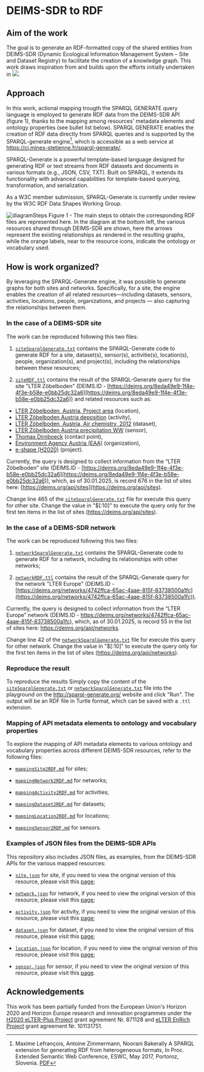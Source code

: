 # DEIMS-SDR to RDF

## Aim of the work
The goal is to generate an RDF-formatted copy of the shared entities from DEIMS-SDR (Dynamic Ecological Information Management System – Site and Dataset Registry) to facilitate the creation of a knowledge graph. This work draws inspiration from and builds upon the efforts initially undertaken in [![](https://img.shields.io/badge/doi-10.5281/zenodo.7313046-yellow.svg)](https://doi.org/10.5281/zenodo.7313046).

## Approach
In this work, actional mapping trougth the SPARQL GENERATE query language is employed to generate RDF data from the DEIMS-SDR API (figure 1), thanks to the mapping among resources' metadata elements and ontology properties (see bullet list below).
SPARQL GENERATE enables the creation of RDF data directly from SPARQL queries and is supported by the SPARQL-generate engine[^1], which is accessible as a web service at https://ci.mines-stetienne.fr/sparql-generate/.
[^1]: Maxime Lefrançois, Antoine Zimmermann, Noorani Bakerally A SPARQL extension for generating RDF from heterogeneous formats, In Proc. Extended Semantic Web Conference, ESWC, May 2017, Portoroz, Slovenia. [PDF](http://www.maxime-lefrancois.info/docs/LefrancoisZimmermannBakerally-ESWC2017-Generate.pdf)

SPARQL-Generate is a powerful template-based language designed for generating RDF or text streams from RDF datasets and documents in various formats (e.g., JSON, CSV, TXT). Built on SPARQL, it extends its functionality with advanced capabilities for template-based querying, transformation, and serialization.

As a W3C member submission, SPARQL-Generate is currently under review by the W3C RDF Data Shapes Working Group.

![diagramSteps](https://github.com/user-attachments/assets/9dafd85f-7c18-4062-82e0-5b9aad788c17 "The main steps to obtain the corresponding RDF files are represented here. In the diagram at the bottom left, the various resources shared through DEIMS-SDR are shown, here the arrows represent the existing relationships as rendered in the resulting graphs, while the orange labels, near to the resource icons, indicate the ontology or vocabulary used.")
Figure 1 - The main steps to obtain the corresponding RDF files are represented here. In the diagram at the bottom left, the various resources shared through DEIMS-SDR are shown, here the arrows represent the existing relationships as rendered in the resulting graphs, while the orange labels, near to the resource icons, indicate the ontology or vocabulary used.


## How is work organized?
By leveraging the SPARQL-Generate engine, it was possible to generate graphs for both sites and networks. Specifically, for a site, the engine enables the creation of all related resources—including datasets, sensors, activities, locations, people, organizations, and projects — also capturing the relationships between them.

### In the case of a **DEIMS-SDR site**
The work can be reproduced following this two files:

1. [`siteSparqlGenerate.txt`](siteSparqlGenerate.txt) contains the SPARQL-Generate code to generate RDF for a site, dataset(s), sensor(s), activitie(s), location(s), people, organization(s), and project(s), including the relationships between these resources;

2. [`siteRDF.ttl`](siteRDF.ttl) contains the result of the SPARQL-Generate query for the site "LTER Zöbelboden" (DEIMS.ID - [https://deims.org/8eda49e9-1f4e-4f3e-b58e-e0bb25dc32a6](https://deims.org/8eda49e9-1f4e-4f3e-b58e-e0bb25dc32a6)) and related resources such as:
- [LTER Zöbelboden, Austria, Project area](https://deims.org/api/locations/12b38f3f-7e72-425a-80c7-7cad35ce4c7b) (location),
- [LTER Zöbelboden Austria deposition](https://deims.org/api/activities/4efaa2f2-6f4a-4f75-b95c-c3ffb13594a5) (activity),
- [LTER Zöbelboden, Austria, Air chemistry, 2012](https://deims.org/api/datasets/cd1fb6f8-5e57-11e3-aa73-005056ab003f) (dataset),
- [LTER Zöbelboden Austria precipitation WW](https://deims.org/api/sensors/fb583610-fe71-4793-b1a9-43097ed5c3e3) (sensor),
- [Thomas Dirnboeck](https://orcid.org/0000-0002-8294-0690) (contact point),
- [Environment Agency Austria (EAA)](https://ror.org/013vyke20) (organization),
- [e-shape (H2020)](https://cordis.europa.eu/project/id/820852) (project).

Currently, the query is designed to collect information from the “LTER Zöbelboden” site (DEIMS.ID - [https://deims.org/8eda49e9-1f4e-4f3e-b58e-e0bb25dc32a6](https://deims.org/8eda49e9-1f4e-4f3e-b58e-e0bb25dc32a6)), which, as of 30.01.2025, is record 676 in the list of sites here: [https://deims.org/api/sites](https://deims.org/api/sites).

Change line 465 of the [`siteSparqlGenerate.txt`](siteSparqlGenerate.txt) file for execute this query for other site. Change the value in "$[:10]" to execute the query only for the first ten items in the list of sites (https://deims.org/api/sites).

### In the case of a **DEIMS-SDR network**
The work can be reproduced following this two files:

1. [`networkSparqlGenerate.txt`](networkSparqlGenerate.txt) contains the SPARQL-Generate code to generate RDF for a network, including its relationships with other networks;

2. [`networkRDF.ttl`](networkRDF.ttl) contains the result of the SPARQL-Generate query for the network "LTER Europe" (DEIMS.ID - [https://deims.org/networks/4742ffca-65ac-4aae-815f-83738500a1fc](https://deims.org/networks/4742ffca-65ac-4aae-815f-83738500a1fc)).

Currently, the query is designed to collect information from the “LTER Europe” network (DEIMS.ID - https://deims.org/networks/4742ffca-65ac-4aae-815f-83738500a1fc), which, as of 30.01.2025, is record 55 in the list of sites here: https://deims.org/api/networks.

Change line 42 of the [`networkSparqlGenerate.txt`](networkSparqlGenerate.txt) file for execute this query for other network. Change the value in "$[:10]" to execute the query only for the first ten items in the list of sites (https://deims.org/api/networks).

### Reproduce the result
To reproduce the results Simply copy the content of the [`siteSparqlGenerate.txt`](siteSparqlGenerate.txt) or [`networkSparqlGenerate.txt`](networkSparqlGenerate.txt) file into the playground on the http://sparql-generate.org/ website and click "Run".
The output will be an RDF file in Turtle format, which can be saved with a `.ttl` extension.

### Mapping of API metadata elements to ontology and vocabulary properties
To explore the mapping of API metadata elements to various ontology and vocabulary properties across different DEIMS-SDR resources, refer to the following files:
- [`mappingSite2RDF.md`](mappingSite2RDF.md) for sites;

- [`mappingNetwork2RDF.md`](mappingNetwork2RDF.md) for networks;

- [`mappingActivity2RDF.md`](mappingActivity2RDF.md) for activities;

- [`mappingDataset2RDF.md`](mappingDataset2RDF.md) for datasets;

- [`mappingLocation2RDF.md`](mappingLocation2RDF.md) for locations;

- [`mappingSensor2RDF.md`](mappingSensor2RDF.md) for sensors.

### Examples of JSON files from the DEIMS-SDR APIs
This repository also includes JSON files, as examples, from the DEIMS-SDR APIs for the various mapped resources:
- [`site.json`](site.json) for site, if you need to view the original version of this resource, please visit this [page](https://deims.org/api/sites/8eda49e9-1f4e-4f3e-b58e-e0bb25dc32a6);

- [`network.json`](network.json) for network, if you need to view the original version of this resource, please visit this [page](https://deims.org/api/networks/4742ffca-65ac-4aae-815f-83738500a1fc);

- [`activity.json`](activity.json) for activity, if you need to view the original version of this resource, please visit this [page](https://deims.org/api/activities/4efaa2f2-6f4a-4f75-b95c-c3ffb13594a5);

- [`dataset.json`](dataset.json) for dataset, if you need to view the original version of this resource, please visit this [page](https://deims.org/api/datasets/cd1fb6f8-5e57-11e3-aa73-005056ab003f);

- [`location.json`](location.json) for location, if you need to view the original version of this resource, please visit this [page](https://deims.org/api/locations/12b38f3f-7e72-425a-80c7-7cad35ce4c7b);

- [`sensor.json`](sensor.json) for sensor, if you need to view the original version of this resource, please visit this [page](https://deims.org/api/sensors/fb583610-fe71-4793-b1a9-43097ed5c3e3).

## Acknowledgements
This work has been partially funded from the European Union's Horizon 2020 and Horizon Europe research and innovation programmes under the [H2020 eLTER-Plus Project](https://elter-ri.eu/elter-plus) grant agreement Nr. 871128 and [eLTER EnRich Project](https://elter-ri.eu/elter-enrich) grant agreement Nr. 101131751.
